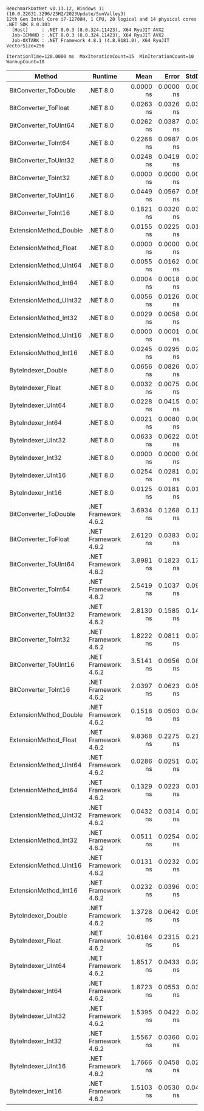 ```

BenchmarkDotNet v0.13.12, Windows 11 (10.0.22631.3296/23H2/2023Update/SunValley3)
12th Gen Intel Core i7-12700H, 1 CPU, 20 logical and 14 physical cores
.NET SDK 8.0.103
  [Host]     : .NET 8.0.3 (8.0.324.11423), X64 RyuJIT AVX2
  Job-ICMWHD : .NET 8.0.3 (8.0.324.11423), X64 RyuJIT AVX2
  Job-OXTARK : .NET Framework 4.8.1 (4.8.9181.0), X64 RyuJIT VectorSize=256

IterationTime=120.0000 ms  MaxIterationCount=15  MinIterationCount=10
WarmupCount=10

```

| Method                 | Runtime              |       Mean |     Error |    StdDev |     Median |  Ratio | RatioSD |
|------------------------|----------------------|-----------:|----------:|----------:|-----------:|-------:|--------:|
| BitConverter_ToDouble  | .NET 8.0             |  0.0000 ns | 0.0000 ns | 0.0000 ns |  0.0000 ns |  0.000 |    0.00 |
| BitConverter_ToFloat   | .NET 8.0             |  0.0263 ns | 0.0326 ns | 0.0305 ns |  0.0191 ns |  0.139 |    0.16 |
| BitConverter_ToUInt64  | .NET 8.0             |  0.0262 ns | 0.0387 ns | 0.0362 ns |  0.0046 ns |  0.155 |    0.23 |
| BitConverter_ToInt64   | .NET 8.0             |  0.2268 ns | 0.0987 ns | 0.0923 ns |  0.2145 ns |  1.299 |    0.64 |
| BitConverter_ToUInt32  | .NET 8.0             |  0.0248 ns | 0.0419 ns | 0.0371 ns |  0.0029 ns |  0.160 |    0.26 |
| BitConverter_ToInt32   | .NET 8.0             |  0.0000 ns | 0.0000 ns | 0.0000 ns |  0.0000 ns |  0.000 |    0.00 |
| BitConverter_ToUInt16  | .NET 8.0             |  0.0449 ns | 0.0567 ns | 0.0502 ns |  0.0401 ns |  0.284 |    0.35 |
| BitConverter_ToInt16   | .NET 8.0             |  0.1821 ns | 0.0320 ns | 0.0300 ns |  0.1841 ns |  1.000 |    0.00 |
| ExtensionMethod_Double | .NET 8.0             |  0.0155 ns | 0.0225 ns | 0.0199 ns |  0.0073 ns |  0.103 |    0.14 |
| ExtensionMethod_Float  | .NET 8.0             |  0.0000 ns | 0.0000 ns | 0.0000 ns |  0.0000 ns |  0.000 |    0.00 |
| ExtensionMethod_UInt64 | .NET 8.0             |  0.0055 ns | 0.0162 ns | 0.0096 ns |  0.0000 ns |  0.032 |    0.06 |
| ExtensionMethod_Int64  | .NET 8.0             |  0.0004 ns | 0.0018 ns | 0.0012 ns |  0.0000 ns |  0.003 |    0.01 |
| ExtensionMethod_UInt32 | .NET 8.0             |  0.0056 ns | 0.0126 ns | 0.0083 ns |  0.0000 ns |  0.038 |    0.06 |
| ExtensionMethod_Int32  | .NET 8.0             |  0.0029 ns | 0.0058 ns | 0.0038 ns |  0.0006 ns |  0.019 |    0.03 |
| ExtensionMethod_UInt16 | .NET 8.0             |  0.0000 ns | 0.0001 ns | 0.0001 ns |  0.0000 ns |  0.000 |    0.00 |
| ExtensionMethod_Int16  | .NET 8.0             |  0.0245 ns | 0.0295 ns | 0.0247 ns |  0.0147 ns |  0.133 |    0.13 |
| ByteIndexer_Double     | .NET 8.0             |  0.0656 ns | 0.0826 ns | 0.0773 ns |  0.0519 ns |  0.382 |    0.45 |
| ByteIndexer_Float      | .NET 8.0             |  0.0032 ns | 0.0075 ns | 0.0050 ns |  0.0000 ns |  0.021 |    0.03 |
| ByteIndexer_UInt64     | .NET 8.0             |  0.0228 ns | 0.0415 ns | 0.0324 ns |  0.0000 ns |  0.116 |    0.17 |
| ByteIndexer_Int64      | .NET 8.0             |  0.0021 ns | 0.0080 ns | 0.0071 ns |  0.0000 ns |  0.011 |    0.04 |
| ByteIndexer_UInt32     | .NET 8.0             |  0.0633 ns | 0.0622 ns | 0.0582 ns |  0.0535 ns |  0.351 |    0.31 |
| ByteIndexer_Int32      | .NET 8.0             |  0.0000 ns | 0.0000 ns | 0.0000 ns |  0.0000 ns |  0.000 |    0.00 |
| ByteIndexer_UInt16     | .NET 8.0             |  0.0254 ns | 0.0281 ns | 0.0263 ns |  0.0145 ns |  0.141 |    0.16 |
| ByteIndexer_Int16      | .NET 8.0             |  0.0125 ns | 0.0181 ns | 0.0131 ns |  0.0102 ns |  0.074 |    0.09 |
| BitConverter_ToDouble  | .NET Framework 4.6.2 |  3.6934 ns | 0.1268 ns | 0.1124 ns |  3.6939 ns | 20.799 |    3.77 |
| BitConverter_ToFloat   | .NET Framework 4.6.2 |  2.6120 ns | 0.0383 ns | 0.0253 ns |  2.6139 ns | 15.285 |    2.90 |
| BitConverter_ToUInt64  | .NET Framework 4.6.2 |  3.8981 ns | 0.1823 ns | 0.1705 ns |  3.8757 ns | 21.973 |    3.85 |
| BitConverter_ToInt64   | .NET Framework 4.6.2 |  2.5419 ns | 0.1037 ns | 0.0970 ns |  2.5602 ns | 14.352 |    2.66 |
| BitConverter_ToUInt32  | .NET Framework 4.6.2 |  2.8130 ns | 0.1585 ns | 0.1483 ns |  2.8005 ns | 15.833 |    2.67 |
| BitConverter_ToInt32   | .NET Framework 4.6.2 |  1.8222 ns | 0.0811 ns | 0.0759 ns |  1.8284 ns | 10.273 |    1.81 |
| BitConverter_ToUInt16  | .NET Framework 4.6.2 |  3.5141 ns | 0.0956 ns | 0.0894 ns |  3.4825 ns | 19.816 |    3.46 |
| BitConverter_ToInt16   | .NET Framework 4.6.2 |  2.0397 ns | 0.0623 ns | 0.0553 ns |  2.0267 ns | 11.491 |    2.12 |
| ExtensionMethod_Double | .NET Framework 4.6.2 |  0.1518 ns | 0.0503 ns | 0.0470 ns |  0.1379 ns |  0.844 |    0.27 |
| ExtensionMethod_Float  | .NET Framework 4.6.2 |  9.8368 ns | 0.2275 ns | 0.2128 ns |  9.8141 ns | 55.367 |    8.93 |
| ExtensionMethod_UInt64 | .NET Framework 4.6.2 |  0.0286 ns | 0.0251 ns | 0.0222 ns |  0.0254 ns |  0.169 |    0.15 |
| ExtensionMethod_Int64  | .NET Framework 4.6.2 |  0.1329 ns | 0.0223 ns | 0.0161 ns |  0.1320 ns |  0.783 |    0.22 |
| ExtensionMethod_UInt32 | .NET Framework 4.6.2 |  0.0432 ns | 0.0314 ns | 0.0278 ns |  0.0401 ns |  0.237 |    0.14 |
| ExtensionMethod_Int32  | .NET Framework 4.6.2 |  0.0511 ns | 0.0254 ns | 0.0238 ns |  0.0468 ns |  0.288 |    0.14 |
| ExtensionMethod_UInt16 | .NET Framework 4.6.2 |  0.0131 ns | 0.0232 ns | 0.0217 ns |  0.0000 ns |  0.077 |    0.13 |
| ExtensionMethod_Int16  | .NET Framework 4.6.2 |  0.0232 ns | 0.0396 ns | 0.0370 ns |  0.0000 ns |  0.138 |    0.21 |
| ByteIndexer_Double     | .NET Framework 4.6.2 |  1.3728 ns | 0.0642 ns | 0.0536 ns |  1.3892 ns |  7.804 |    1.51 |
| ByteIndexer_Float      | .NET Framework 4.6.2 | 10.6164 ns | 0.2315 ns | 0.2165 ns | 10.5507 ns | 59.928 |   10.87 |
| ByteIndexer_UInt64     | .NET Framework 4.6.2 |  1.8517 ns | 0.0433 ns | 0.0258 ns |  1.8589 ns | 10.612 |    2.10 |
| ByteIndexer_Int64      | .NET Framework 4.6.2 |  1.8723 ns | 0.0553 ns | 0.0366 ns |  1.8730 ns | 10.963 |    2.13 |
| ByteIndexer_UInt32     | .NET Framework 4.6.2 |  1.5395 ns | 0.0422 ns | 0.0279 ns |  1.5413 ns |  9.023 |    1.79 |
| ByteIndexer_Int32      | .NET Framework 4.6.2 |  1.5567 ns | 0.0360 ns | 0.0238 ns |  1.5558 ns |  9.104 |    1.70 |
| ByteIndexer_UInt16     | .NET Framework 4.6.2 |  1.7666 ns | 0.0458 ns | 0.0272 ns |  1.7676 ns | 10.120 |    1.98 |
| ByteIndexer_Int16      | .NET Framework 4.6.2 |  1.5103 ns | 0.0530 ns | 0.0470 ns |  1.5067 ns |  8.510 |    1.56 |
